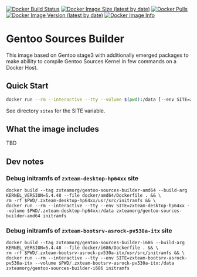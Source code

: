 [![Docker Build Status](https://img.shields.io/docker/build/zxteamorg/gentoo-sources-builder?label=Status)](https://hub.docker.com/r/zxteamorg/gentoo-sources-builder/builds)
[![Docker Image Size (latest by date)](https://img.shields.io/docker/image-size/zxteamorg/gentoo-sources-builder?label=Size)](https://hub.docker.com/r/zxteamorg/gentoo-sources-builder/tags)
[![Docker Pulls](https://img.shields.io/docker/pulls/zxteamorg/gentoo-sources-builder?label=Pulls)](https://hub.docker.com/r/zxteamorg/gentoo-sources-builder)
[![Docker Image Version (latest by date)](https://img.shields.io/docker/v/zxteamorg/gentoo-sources-builder?sort=semver&label=Version)](https://hub.docker.com/r/zxteamorg/gentoo-sources-builder/tags)
[![Docker Image Info](https://images.microbadger.com/badges/image/zxteamorg/gentoo-sources-builder.svg)](https://hub.docker.com/r/zxteamorg/gentoo-sources-builder/dockerfile)

# Gentoo Sources Builder

This image based on Gentoo stage3 with additionally emerged packages to make abillity to compile Gentoo Sources Kernel in few commands on a Docker Host.


## Quick Start

```bash
docker run --rm --interactive --tty --volume $(pwd):/data [--env SITE=zxteam-desktop-hp64xx] zxteamorg/gentoo-sources-builder kernel
```

See directory `sites` for the SITE variable.

## What the image includes

TBD



## Dev notes

### Debug initramfs of `zxteam-desktop-hp64xx` site

```
docker build --tag zxteamorg/gentoo-sources-builder-amd64 --build-arg KERNEL_VERSION=5.4.48 --file docker/amd64/Dockerfile . && \
rm -rf $PWD/.zxteam-desktop-hp64xx/usr/src/initramfs && \
docker run --rm --interactive --tty --env SITE=zxteam-desktop-hp64xx --volume $PWD/.zxteam-desktop-hp64xx:/data zxteamorg/gentoo-sources-builder-amd64 initramfs
```

### Debug initramfs of `zxteam-bootsrv-asrock-pv530a-itx` site

```
docker build --tag zxteamorg/gentoo-sources-builder-i686 --build-arg KERNEL_VERSION=5.4.48 --file docker/i686/Dockerfile . && \
rm -rf $PWD/.zxteam-bootsrv-asrock-pv530a-itx/usr/src/initramfs && \
docker run --rm --interactive --tty --env SITE=zxteam-bootsrv-asrock-pv530a-itx --volume $PWD/.zxteam-bootsrv-asrock-pv530a-itx:/data zxteamorg/gentoo-sources-builder-i686 initramfs
```
